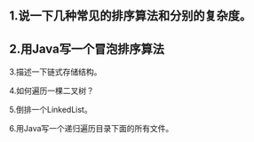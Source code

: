 ## 1.说一下几种常见的排序算法和分别的复杂度。

## 2.用Java写一个冒泡排序算法

3.描述一下链式存储结构。

4.如何遍历一棵二叉树？

5.倒排一个LinkedList。

6.用Java写一个递归遍历目录下面的所有文件。

